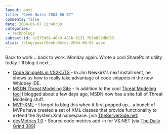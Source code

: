 ```yaml
---
layout: post
title: "Geek Notes 2004-06-07"
comments: false
date: 2004-06-07 21:40:00
categories:
 - Technology
subtext-id: bc575d68-4049-481b-8131-7b54629db933
alias: /blog/post/Geek-Notes-2004-06-07.aspx
---
```



Back to work... back to work. Monday again. Wrote a cool SharePoint utility today. I'll blog it next...

  * [Code Snippets in VS2K5TS](http://weblogs.asp.net/jamesnewkirk/archive/2004/06/02/147153.aspx) - In Jim Newkirk's next installment, he shows us how to really take advantage of code snippets in the new Whidbey IDE.
  * [MSDN Threat Modeling Site](http://msdn.microsoft.com/security/securecode/threatmodeling/default.aspx) - In addition to the cool [Threat Modeling tool](http://www.microsoft.com/downloads/details.aspx?familyid=62830f95-0e61-4f87-88a6-e7c663444ac1&displaylang=en) I blogged about a few days ago, MSDN now has a site full of Threat Modeling stuff.
  * [MVP-XML](http://sourceforge.net/projects/mvp-xml) - I forgot to blog this when it first popped up... a bunch of MVPs have created a set of XML classes that provide functionality to extend the System.Xml namespace. [via [TheServerSide.net](http://www.theserverside.net/news/thread.tss?thread_id=26381)]
  * [devMetrics 1.0](http://www.anticipatingminds.com/Downloads/details.aspx?download_id=%7b33772E1D-8D6D-4BE2-BCB5-982876FEB2E1%7d) - Source code metrics add-in for VS.NET [via [The Daily Grind 389](http://www.larkware.com/Articles/TheDailyGrind389.html)]

